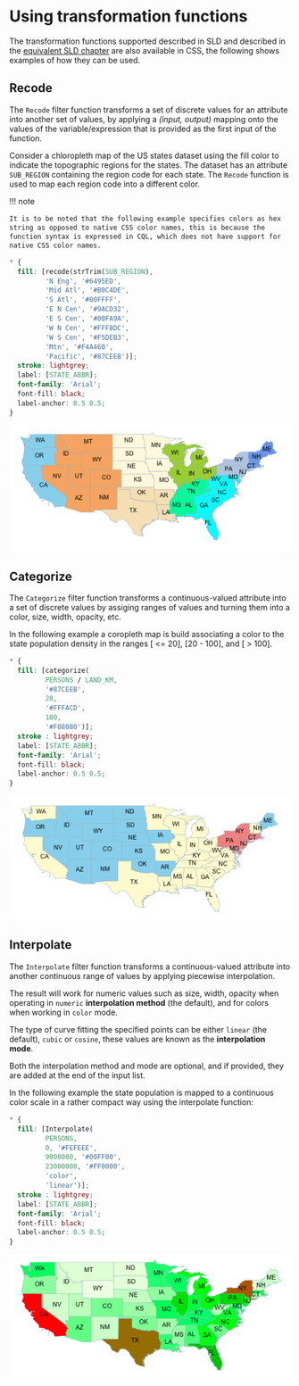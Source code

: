 # Using transformation functions

The transformation functions supported described in SLD and described in the [equivalent SLD chapter](../../sld/tipstricks/transformation-func.md) are also available in CSS, the following shows examples of how they can be used.

## Recode

The `Recode` filter function transforms a set of discrete values for an attribute into another set of values, by applying a *(input, output)* mapping onto the values of the variable/expression that is provided as the first input of the function.

Consider a chloropleth map of the US states dataset using the fill color to indicate the topographic regions for the states. The dataset has an attribute `SUB_REGION` containing the region code for each state. The `Recode` function is used to map each region code into a different color.

!!! note

    It is to be noted that the following example specifies colors as hex string as opposed to native CSS color names, this is because the function syntax is expressed in CQL, which does not have support for native CSS color names.

``` css
* { 
  fill: [recode(strTrim(SUB_REGION),
         'N Eng', '#6495ED',
         'Mid Atl', '#B0C4DE',
         'S Atl', '#00FFFF',
         'E N Cen', '#9ACD32',
         'E S Cen', '#00FA9A',
         'W N Cen', '#FFF8DC',
         'W S Cen', '#F5DEB3',
         'Mtn', '#F4A460',
         'Pacific', '#87CEEB')];
  stroke: lightgrey;
  label: [STATE_ABBR];
  font-family: 'Arial';
  font-fill: black;
  label-anchor: 0.5 0.5;
}
```

![](../../sld/tipstricks/images/recode_usa_region.png)

## Categorize

The `Categorize` filter function transforms a continuous-valued attribute into a set of discrete values by assiging ranges of values and turning them into a color, size, width, opacity, etc.

In the following example a coropleth map is build associating a color to the state population density in the ranges [ <= 20], [20 - 100], and [ > 100].

``` css
* { 
  fill: [categorize(
         PERSONS / LAND_KM,
         '#87CEEB',
         20,
         '#FFFACD',
         100,
         '#F08080')];
  stroke : lightgrey;
  label: [STATE_ABBR];
  font-family: 'Arial';
  font-fill: black;
  label-anchor: 0.5 0.5; 
}
```

![](../../sld/tipstricks/images/categorize_usa_popdensity.png)

## Interpolate

The `Interpolate` filter function transforms a continuous-valued attribute into another continuous range of values by applying piecewise interpolation.

The result will work for numeric values such as size, width, opacity when operating in `numeric` **interpolation method** (the default), and for colors when working in `color` mode.

The type of curve fitting the specified points can be either `linear` (the default), `cubic` or `cosine`, these values are known as the **interpolation mode**.

Both the interpolation method and mode are optional, and if provided, they are added at the end of the input list.

In the following example the state population is mapped to a continuous color scale in a rather compact way using the interpolate function:

``` css
* { 
  fill: [Interpolate(
         PERSONS,
         0, '#FEFEEE',
         9000000, '#00FF00',
         23000000, '#FF0000',
         'color',
         'linear')];
  stroke : lightgrey;
  label: [STATE_ABBR];
  font-family: 'Arial';
  font-fill: black;
  label-anchor: 0.5 0.5; 
}
```

![](../../sld/tipstricks/images/interpolate_usa_pop.png)
